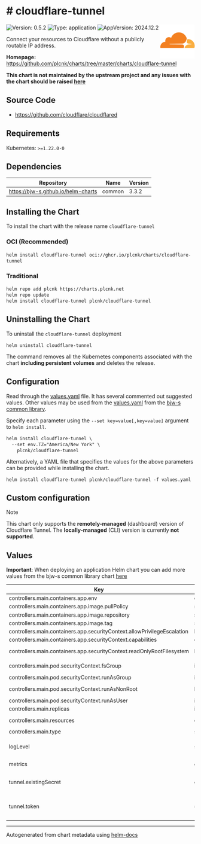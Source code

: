 # # cloudflare-tunnel

<img src="https://raw.githubusercontent.com/plcnk/charts/master/charts/cloudflare-tunnel/icon.svg" align="right" width="92" alt="cloudflare-tunnel logo">

![Version: 0.5.2](https://img.shields.io/badge/Version-0.5.2-informational?style=flat)
![Type: application](https://img.shields.io/badge/Type-application-informational?style=flat)
![AppVersion: 2024.12.2](https://img.shields.io/badge/AppVersion-2024.12.2-informational?style=flat)

Connect your resources to Cloudflare without a publicly routable IP address.

**Homepage:** <https://github.com/plcnk/charts/tree/master/charts/cloudflare-tunnel>

**This chart is not maintained by the upstream project and any issues with the chart should be raised
[here](https://github.com/plcnk/charts/issues/new?assignees=plcnk&labels=bug&template=bug_report.yaml&name=cloudflare-tunnel&version=0.5.2)**

## Source Code

* <https://github.com/cloudflare/cloudflared>

## Requirements

Kubernetes: `>=1.22.0-0`

## Dependencies

| Repository | Name | Version |
|------------|------|---------|
| <https://bjw-s.github.io/helm-charts> | common | 3.3.2 |

## Installing the Chart

To install the chart with the release name `cloudflare-tunnel`

### OCI (Recommended)

```console
helm install cloudflare-tunnel oci://ghcr.io/plcnk/charts/cloudflare-tunnel
```

### Traditional

```console
helm repo add plcnk https://charts.plcnk.net
helm repo update
helm install cloudflare-tunnel plcnk/cloudflare-tunnel
```

## Uninstalling the Chart

To uninstall the `cloudflare-tunnel` deployment

```console
helm uninstall cloudflare-tunnel
```

The command removes all the Kubernetes components associated with the chart **including persistent volumes** and deletes the release.

## Configuration

Read through the [values.yaml](./values.yaml) file. It has several commented out suggested values.
Other values may be used from the [values.yaml](https://github.com/bjw-s/helm-charts/tree/main/charts/library/common/values.yaml) from the [bjw-s common library](https://github.com/bjw-s/helm-charts/tree/main/charts/library/common).

Specify each parameter using the `--set key=value[,key=value]` argument to `helm install`.

```console
helm install cloudflare-tunnel \
  --set env.TZ="America/New York" \
    plcnk/cloudflare-tunnel
```

Alternatively, a YAML file that specifies the values for the above parameters can be provided while installing the chart.

```console
helm install cloudflare-tunnel plcnk/cloudflare-tunnel -f values.yaml
```

## Custom configuration

> [!NOTE]
> This chart only supports the **remotely-managed** (dashboard) version of Cloudflare Tunnel.
> The **locally-managed** (CLI) version is currently **not supported**.

## Values

**Important**: When deploying an application Helm chart you can add more values from the bjw-s common library chart [here](https://github.com/bjw-s/helm-charts/tree/main/charts/library/common)

| Key | Type | Default | Description |
|-----|------|---------|-------------|
| controllers.main.containers.app.env | object | See [values.yaml](./values.yaml) | Environment variables |
| controllers.main.containers.app.image.pullPolicy | string | `"IfNotPresent"` | Image pull policy |
| controllers.main.containers.app.image.repository | string | `"cloudflare/cloudflared"` | Image repository |
| controllers.main.containers.app.image.tag | string | `"2024.12.2"` | Image tag |
| controllers.main.containers.app.securityContext.allowPrivilegeEscalation | bool | `false` | Disable privilege escalations |
| controllers.main.containers.app.securityContext.capabilities | object | `{"drop":["ALL"]}` | Drop all capabilities |
| controllers.main.containers.app.securityContext.readOnlyRootFilesystem | bool | `true` | Mount the container's root filesystem as read-only |
| controllers.main.pod.securityContext.fsGroup | int | `65534` | Volume binds will be granted to `nobody` group |
| controllers.main.pod.securityContext.runAsGroup | int | `65534` | Run as `nobody` group |
| controllers.main.pod.securityContext.runAsNonRoot | bool | `true` | Run container as a non-root user |
| controllers.main.pod.securityContext.runAsUser | int | `65534` | Run as `nobody` user |
| controllers.main.replicas | int | `1` | Number of desired pods |
| controllers.main.resources | object | `{}` | Set the resource requests / limits for the container. |
| controllers.main.type | string | `"deployment"` | Controller type |
| logLevel | string | `"info"` | Set the container log level.    Accepted values: `debug`, `info`, `warn`, `error`, `fatal` |
| metrics | object | `{"enabled":false,"port":""}` | Enable Metrics Monitor under this key. |
| tunnel.existingSecret | object | `{"enabled":false,"key":"","name":""}` | You can set the token as an existing secret here.    Cannot coexist with `tunnel.token` |
| tunnel.token | string | `"your-token-here"` | Set the Cloudflare Tunnel token here.    Cannot coexist with `tunnel.existingSecret.enabled` set to `true`. |

---
Autogenerated from chart metadata using [helm-docs](https://github.com/norwoodj/helm-docs)
